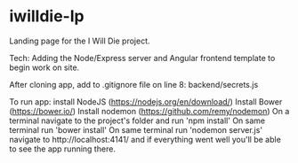 # iwilldie-lp
Landing page for the I Will Die project.

Tech:
Adding the Node/Express server and Angular frontend template to begin work on site.

After cloning app, add to .gitignore file on line 8:
backend/secrets.js

To run app:
install NodeJS (https://nodejs.org/en/download/)
Install Bower (https://bower.io/)
Install nodemon (https://github.com/remy/nodemon)
On a terminal navigate to the project's folder and run 'npm install'
On same terminal run 'bower install'
On same terminal run 'nodemon server.js'
navigate to http://localhost:4141/ and if everything went well you'll be able to see the app running there.
